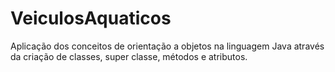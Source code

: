 # VeiculosAquaticos
Aplicação dos conceitos de orientação a objetos na linguagem Java através da criação de classes, super classe, métodos e atributos.
